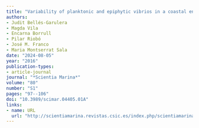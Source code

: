 ```yaml
---
title: "Variability of planktonic and epiphytic vibrios in a coastal environment affected by Ostreopsis blooms"
authors:
- Judit Bellés-Garulera
- Magda Vila
- Encarna Borrull
- Pilar Riobó
- José M. Franco
- Maria Montserrat Sala
date: "2024-08-05"
year: "2016"
publication-types:
- article-journal
journal: "*Scientia Marina*"
volume: "80"
number: "S1"
pages: "97--106"
doi: "10.3989/scimar.04405.01A"
links:
- name: URL
  url: "http://scientiamarina.revistas.csic.es/index.php/scientiamarina/article/view/1661/2144"
---
```

